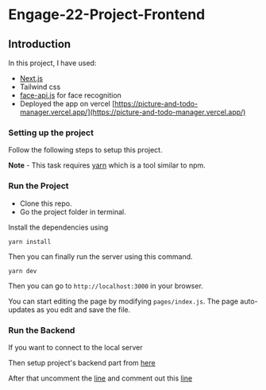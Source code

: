 # Engage-22-Project-Frontend

## Introduction

In this project, I have used:

- [Next.js](https://nextjs.org/)
- Tailwind css
- [face-api.js](https://github.com/justadudewhohacks/face-api.js/) for face recognition
- Deployed the app on vercel [https://picture-and-todo-manager.vercel.app/](https://picture-and-todo-manager.vercel.app/)


### Setting up the project

Follow the following steps to setup this project.

**Note** - This task requires [yarn](https://yarnpkg.com/) which is a tool similar to npm.

### Run the Project

- Clone this repo.
- Go the project folder in terminal.

Install the dependencies using
```
yarn install
```

Then you can finally run the server using this command.
```
yarn dev
```

Then you can go to `http://localhost:3000` in your browser.

You can start editing the page by modifying `pages/index.js`. The page auto-updates as you edit and save the file.



### Run the Backend

If you want to connect to the local server

Then setup project's backend part from [here](https://github.com/MohitSharma-21/Engage-22-Project-Backend#engage-22-project-backend)

After that uncomment the [line](https://github.com/MohitSharma-21/Engage-22-Project-Frontend/blob/bcd632502682e4b033a39d8659de6bcd535812e8/utils/axios.jsx#L3) and comment out this [line](https://github.com/MohitSharma-21/Engage-22-Project-Frontend/blob/bcd632502682e4b033a39d8659de6bcd535812e8/utils/axios.jsx#L4)


